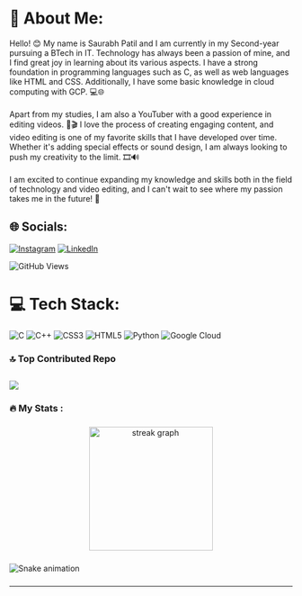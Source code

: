 # 💫 About Me:
Hello! 😊 My name is Saurabh Patil and I am currently in my Second-year pursuing a BTech in IT. Technology has always been a passion of mine, and I find great joy in learning about its various aspects. I have a strong foundation in programming languages such as C, as well as web languages like HTML and CSS. Additionally, I have some basic knowledge in cloud computing with GCP. 💻🌐<br><br>Apart from my studies, I am also a YouTuber with a good experience in editing videos. 🎥🎬 I love the process of creating engaging content, and video editing is one of my favorite skills that I have developed over time. Whether it's adding special effects or sound design, I am always looking to push my creativity to the limit. 🎞️🔊<br><br>I am excited to continue expanding my knowledge and skills both in the field of technology and video editing, and I can't wait to see where my passion takes me in the future! 🚀


## 🌐 Socials:
[![Instagram](https://img.shields.io/badge/Instagram-%23E4405F.svg?logo=Instagram&logoColor=white)](https://instagram.com/Saurabh) [![LinkedIn](https://img.shields.io/badge/LinkedIn-%230077B5.svg?logo=linkedin&logoColor=white)](https://linkedin.com/in/Saurabh)

![GitHub Views](https://komarev.com/ghpvc/?username=Saurabhdpatil&color=FAC151)


# 💻 Tech Stack:
![C](https://img.shields.io/badge/c-%2300599C.svg?style=for-the-badge&logo=c&logoColor=white) ![C++](https://img.shields.io/badge/c++-%2300599C.svg?style=for-the-badge&logo=c%2B%2B&logoColor=white) ![CSS3](https://img.shields.io/badge/css3-%231572B6.svg?style=for-the-badge&logo=css3&logoColor=white) ![HTML5](https://img.shields.io/badge/html5-%23E34F26.svg?style=for-the-badge&logo=html5&logoColor=white) ![Python](https://img.shields.io/badge/python-3670A0?style=for-the-badge&logo=python&logoColor=ffdd54) ![Google Cloud](https://img.shields.io/badge/Google%20Cloud-%234285F4.svg?style=for-the-badge&logo=google-cloud&logoColor=white)


### 🔝 Top Contributed Repo
![](https://github-contributor-stats.vercel.app/api?username=Saurabhdpatil&limit=5&theme=dark&combine_all_yearly_contributions=true)
--------

###

<h3 align="left">🔥   My Stats :</h3>

###

<div align="center">
  <img src="https://streak-stats.demolab.com?user=Saurabhdpatil&locale=en&mode=daily&theme=dark&hide_border=false&border_radius=5&order=3" height="220" alt="streak graph"  />
</div>

###

###

<img src="https://raw.githubusercontent.com/Saurabhdpatil/Saurabhdpatil/output/snake.svg" alt="Snake animation" />

###




---







